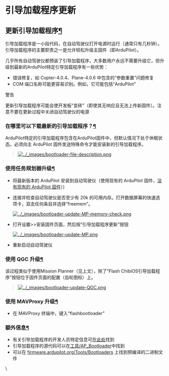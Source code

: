 # 引导加载程序更新

## 更新引导加载程序[¶](https://ardupilot.org/copter/docs/common-bootloader-update.html#updating-the-bootloader)

引导加载程序是一小段代码，在自动驾驶仪打开电源时运行（通常只有几秒钟）。引导加载程序的主要职责之一是允许轻松升级主固件（即ArduPilot）。

几乎所有自动驾驶仪都预装了引导加载程序，大多数用户永远不需要升级它，但升级到最新的ArduPilot特定引导加载程序有一些优势：

* 错误修复，如 Copter-4.0.4、Plane-4.0.6 中包含的“参数重置”问题修复
* COM 端口名称可能更容易识别。例如，它可能包括“ArduPilot”

警告

更新引导加载程序可能会使开发板“变砖”（即使其无响应且无法上传新固件）。注意不要在更新过程中关闭自动驾驶仪的电源

### 在哪里可以下载最新的引导加载程序？[¶](https://ardupilot.org/copter/docs/common-bootloader-update.html#where-can-i-download-the-latest-bootloader)

ArduPilot特定的引导加载程序包含在ArduPilot固件中，但默认情况下处于休眠状态。必须向主 ArduPilot 固件发送特殊命令才能安装新的引导加载程序。

> [![../\_images/bootloader-file-description.png](https://ardupilot.org/copter/\_images/bootloader-file-description.png)](https://ardupilot.org/copter/\_images/bootloader-file-description.png)

### 使用任务规划器升级[¶](https://ardupilot.org/copter/docs/common-bootloader-update.html#upgrading-using-mission-planner)

* 将最新版本的 ArduPilot 安装到自动驾驶仪（使用现有的 ArduPilot 固件，[没有现有的 ArduPilot 固件](https://ardupilot.org/copter/docs/common-loading-firmware-onto-chibios-only-boards.html#common-loading-firmware-onto-chibios-only-boards)）)
*   连接并检查自动驾驶仪是否至少有 20k 的可用内存。打开数据屏幕的快速选项卡，双击任何条目并选择“freemem”。

    [![../\_images/bootloader-update-MP-memory-check.png](https://ardupilot.org/copter/\_images/bootloader-update-MP-memory-check.png)](https://ardupilot.org/copter/\_images/bootloader-update-MP-memory-check.png)
*   打开设置>>安装固件页面，然后按“引导加载程序更新”按钮

    [![../\_images/bootloader-update-MP.png](https://ardupilot.org/copter/\_images/bootloader-update-MP.png)](https://ardupilot.org/copter/\_images/bootloader-update-MP.png)
* 重新启动自动驾驶仪

### 使用 QGC 升级[¶](https://ardupilot.org/copter/docs/common-bootloader-update.html#upgrading-using-qgc)

该过程类似于使用Mission Planner（见上文），除了“Flash ChibiOS引导加载程序”按钮位于固件页面的配置（齿轮图标）上。

> [![../\_images/bootloader-update-QGC.png](https://ardupilot.org/copter/\_images/bootloader-update-QGC.png)](https://ardupilot.org/copter/\_images/bootloader-update-QGC.png)

### 使用 MAVProxy 升级[¶](https://ardupilot.org/copter/docs/common-bootloader-update.html#upgrading-with-mavproxy)

* 在 MAVProxy 终端中，键入“flashbootloader”

### 额外信息[¶](https://ardupilot.org/copter/docs/common-bootloader-update.html#extra-information)

* 有关引导加载程序的开发人员特定信息可[在此处](https://ardupilot.org/dev/docs/bootloader.html)找到
* 引导加载程序的源代码可以在[工具/AP\_Bootloader](https://github.com/ArduPilot/ardupilot/tree/master/Tools/AP\_Bootloader)中找到
* 可以在 [firmware.ardupilot.org/Tools/Bootloaders](https://firmware.ardupilot.org/Tools/Bootloaders/) 上找到预编译的二进制文件

\
